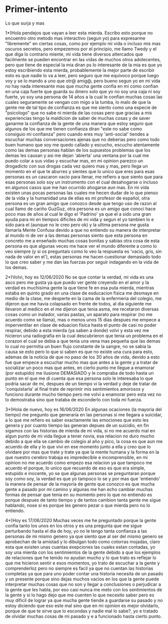 # Primer-intento
Lo que surja y mas

1*)Hola pendejos que vayan a leer esta mierda.
Escribo esto porque no encuentro otro metodo mas interactivo (segun yo) para expresarme "libremente" en ciertas cosas, como por ejemplo mi vida o incluso mis mas oscuros secretos, pero empezemos por el principio, me llamo Twedy y el que diga lo contrario miente, mi vida tiene diversos altercados que facilmente se pueden encontrar en las vidas de muchos otros adolecentes, pero que tiene de especial la mia diran ps lo interesante de la mia es que yo estoy escribiendo esta mierda, probablemente la mejor parte de escribir esto es que nadie lo va a leer, pero seguro que me equivoco porque luego voy y se lo mando a uno que otr@ amig@, pero bueno segun yo en mi vida no hay nada interesante mas que mucha gente confia en mi como confian en una caja fuerte que guarda su dinero solo que yo no soy una caja ni soy fuerte, yo soy una persona de 14 años a la cual le confian muchas cosas las cuales seguramente se vengan con migo a la tumba, lo malo de que la gente me de tal tipo de confianza es que me siento como una especie de "psicologo" que no sabe ni mierda de las cosas pero que gracias a mis experiencias tengo la maldicion de saber de muchas cosas y de saver ganarme la confianza de la gente de una manera que estoy seguro que algunos de los que me tienen confianza diran "este no sabe como consiguio mi confianza" pero cuando eres muy 'anti-social' tiendes a escuchar muchas conversaciones ajenas que no deberias pero como todo buen humano que soy me quedo callado y escucho, escucho atentamente como las demas personas hablan de los supuestos problemas que los demas les causan y asi me dejan 'abierta' una ventana por la cual me puedo colar a sus vidas y escuchar mas, en mi opinion parezco un drogadicto con sus drogas cada vez quiero mas y mas, pero llega un momento en el que te aburres y sientes que lo unico que eres para esas personas es un cascaron vacio para llenar, me refiero a que siento que para esas personas solo soy un instrumento con el cual desahogarse o incluso en algunos casos que me han ocurrido ahogarse aun mas. En mi vida existen unas pocas personas las cuales me hecen dudar de lo que pienso de la vida y la humanidad una de ellas es mi profesor de español, otra persona es un gran amigo que conozco desde que tengo uso de razon al cual llamo de cariño GuzGuz, otra persona es un amigo que conoci hace poco mas de años al cual le digo el 'Padrino' ya que el a sido una gran ayuda para mi en tiempos dificiles de mi vida y segun el yo tambien lo e sido para el (aunque no le creo pero ok) y la ultima persona me gusta llamarla Mente Confusa devido a que no entiendo su manera de interpretar al mundo ni de ver a las demas personas siento que esta persona en concreto me a enseñado muchas cosas bonitas y sabias otra cosa de esta persona es que algunas veces me hace ver el mundo diferente a como lo veo siempre (y si os preguntais como lo veo la respuesta es 'vacio, gris, sin nada de valor en el'), estas personas me hacen cuestionar demasiado todo lo que creo saber y me dan las fuerzas por seguir indagando en la vida de los demas.

2*)Volvi, hoy es 12/06/2020
No se que contar la verdad, mi vida es una asco pero me gusta ya que puedo ver gente creyendo en el amor y la verdad es muchisima gente la que tiene fe en esa puta mierda, mientras estaba en quinto grado en una clase de esducacion fisica me desmaye en medio de la clase, me desperte en la cama de la enfermeria del colegio, me dijeron que me havia colapsado en frente de todos, al dia siguiente me llevaron al medico en el me dijeron que tenia asma, me recetaron diversas cosas como un inalador, varias pastas, un aparato para respirar (no me acuerdo como se llama), mas o menos unos 15 dias despues me empece a imperventilar en clase de eduacion fisica hasta el punto de casi no poder respirar, debido a esta mierda (ya saben a donde) volvi y esta vez me hicieron una radiografia en la cual descubrieron que tenia un problema en el corazon el cual se debia a que tenia una vena mas pequeña que las demas lo cual no permitia un buen flujo constante de la sangre, no se sabia la causa se esto pero lo que si saben es que no existe una cura para esto, ademas de la noticia de que no paso de los 30 años de vida, devido a esto fue que empece a escuchar mucho mas que antes a la gente y a tratar de socializar un poco mas que antes, en cierto punto me llegue a enamorar (por estupido) me ilusione DEMASIADO y le compraba de todo hasta un punto en el que me di cuenta que esa persona solo le interesaba lo que podria sacar de mi, despues de un tiempo vi la verdad y deje de tratar de 'conquistarla' al final trate de reprimir mis sentimientos amorosos y funciono durante mucho tiempo pero me volvi a enamorar pero esta vez no lo demostraba sino que trataba de esconderlo con toda mi fuerza.

3*)Hola de nuevo, hoy es 16/06/2020
En algunas ocaciones (la mayoria del tiempo) me pregunto que generaria en las personas si me llegara a suicidar, a lo que me refiero es saber exactamente las emociones que esto les genera y por cuanto tiempo las generan depues de un suicidio, en fin sigamos con las historias de mierda de mi vida, si no me acuerdo mal en algun punto de mi vida llegue a tener novia, esa relacion no duro mucho debido a que ella se cambio de colegio al año y pico, la cosa es que aun me acuerdo de ella y lo que vivi en ese momento junto a ella y creo que lo olvidare por mas que trate y trate ya que la mente humana y la forma en la que nuestro cerebro trabaja es impredecible e incomprensible, en mi opinion no me acuerdo como empezo esa relacion ya que tampoco me acuerdo el porque, lo unico que recuerdo de eso es que era simple, estupido e inocente, yo se que algunas personas se preguntaran porque soy como soy, la verdad es que yo tampoco lo se y por mas que 'entiendo' la manera de pensar de la mayoria de gente que conozco es que mucha gente a pasado por mi camino y algunas me han echo cambiar muchas formas de pensar que tenia en su momento pero lo que no entiendo es porque despues de tanto tiempo y de tantos cambion tanta gente me sigue hablando, nose si es porque les genero pezar o que mierda pero no lo entiendo.

4*)Hoy es 17/06/2020
Muchas veces me he preguntado porque la gente confia tanto los unos en los otros y es una pregunta que me sigue perturbando hasta el dia de hoy, yo no le tengo tanta confianza a las personas de mi mismo genero ya que siento que al ser del mismo genero se aprobechan de la amistad y lo dibulgan todo como cotorras mojadas, claro esta que existen unas cuantas exepciones las cuales estan contadas, yo soy una mierda con los sentimientos de la gente debido a que los ejemplos de relaciones que he tenido no ayudan mucho y lo que trato es reflejar lo que me hicieron sentir e esos momentos, yo trato de escuchar a la gente y comprenderloz pero no siempre es facil ya que no cuentan las historias completas ya que para uno poder contar una historia necesita de un pasado y un presente porque sino dejas muchos vacios en los que la gente puede interpretar muchas cosas que no son y llegar a conclusiones o perjudicar a la gente que les habla, por eso casi nunca me meto con los sentimientos de la gente y si lo hago dejo que me cuenten lo que necesito saber pero es muy dificil de lograr ya que mucha gente tiende a guardarse su pasado y no estoy diciendo que eso este mal sino que en mi opinion es mejor olvidarlo, porque de que te sirve que lo escondas y nadie mal lo sabe?, yo e tratado de olvidar muchas cosas de mi pasado y e a funcionado hasta cierto punto.
